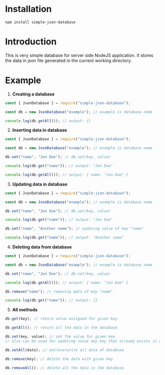 # Installation

```
npm install simple-json-database
```

# Introduction

This is very simple database for server side NodeJS application. It stores the data in json file generated in the current working directory.

# Example

1. **Creating a database**

```js
const { JsonDatabase } = require("simple-json-database");

const db = new JsonDatabase("example"); // example is database name

console.log(db.getAll()); // output: {}
```

2. **Inserting data in database**

```js
const { JsonDatabase } = require("simple-json-database");

const db = new JsonDatabase("example"); // example is database name

db.set("name", "Jon Doe"); // db.set(key, value)

console.log(db.get("name")); // output: "Jon Doe"

console.log(db.getAll()); // output: { name: "Jon Doe" }
```

3. **Updating data in database**

```js
const { JsonDatabase } = require("simple-json-database");

const db = new JsonDatabase("example"); // example is database name

db.set("name", "Jon Doe"); // db.set(key, value)

console.log(db.get("name")); // output: "Jon Doe"

db.set("name", "Another name"); // updating value of key "name"

console.log(db.get("name")); // output: "Another name"
```

4. **Deleting data from database**

```js
const { JsonDatabase } = require("simple-json-database");

const db = new JsonDatabase("example"); // example is database name

db.set("name", "Jon Doe"); // db.set(key, value)

console.log(db.getAll()); // output: { name: "Jon Doe" }

db.remove("name"); // removing data of key "name"

console.log(db.get("name")); // output: {}
```

5. **All methods**

```js
db.get(key); // return value assigned for given key

db.getAll(); // return all the data in the database

db.set(key, value); // set the value for given key
// also can be used for updating value any key that already exists in database then it will overwrite/update it.

db.setAll(data); // set/overwrite all data of database

db.remove(key); // delete the data with given key

db.removeAll(); // delete all the data in the database
```
